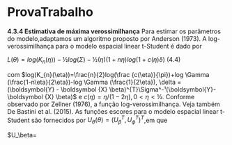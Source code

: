 # ProvaTrabalho
**4.3.4 Estimativa de máxima verossimilhança**
Para estimar os parâmetros do modelo,adaptamos um algoritmo proposto por Anderson (1973). A log-verossimilhança para o modelo espacial linear t-Student é dado por 

$L(\theta)=log(K_{n}(\eta))-½log (\Sigma)-½(\eta)(1+n\eta) log(1+c(\eta) \delta)$     (4.4)

com  $log(K_{n}(\eta))=\frac{n}{2}log(\frac {c(\eta)}{\pi})+log \Gamma (\frac{1-n\eta}{2\eta})-log \Gamma (\frac{1}{2\eta}), \delta = (\boldsymbol{Y} - \boldsymbol {X} \beta)^{T}\Sigma^-¹(\boldsymbol{Y}-\boldsymbol {X} \beta)$ e  $c(\eta) = \eta/(1-2 \eta), 0<\eta<½$. Conforme observado por Zellner (1976), a função log-verossimilhança. Veja também De Bastini et al. (2015).
As funções escores para o modelo espacial linear t-Student são fornecidos por $U_{\theta}(\theta) = (U^T_\beta,U^T_\phi)^T$,em que

$U_\beta=

